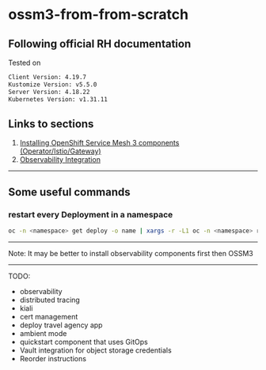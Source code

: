 # ossm3-from-from-scratch
Following official RH documentation
---
Tested on
```bash
Client Version: 4.19.7
Kustomize Version: v5.5.0
Server Version: 4.18.22
Kubernetes Version: v1.31.11
```
## Links to sections

1. [Installing OpenShift Service Mesh 3 components (Operator/Istio/Gateway)](/01_OSSM_SETUP.md)
2. [Observability Integration](/02_OBSERVABILITY.md)

---
## Some useful commands

### restart every Deployment in a namespace
```bash
oc -n <namespace> get deploy -o name | xargs -r -L1 oc -n <namespace> rollout restart
```
---
Note: It may be better to install observability components first then OSSM3

---
TODO: 
- observability
- distributed tracing
- kiali
- cert management
- deploy travel agency app
- ambient mode
- quickstart component that uses GitOps
- Vault integration for object storage credentials
- Reorder instructions